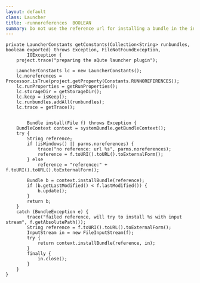 ```yaml
---
layout: default
class: Launcher
title: -runnoreferences  BOOLEAN
summary: Do not use the reference url for installing a bundle in the installer. This is the default for windows because it is quite obstinate about open files, on other platforms the more efficient reference urls are used. 
---
```


	private LauncherConstants getConstants(Collection<String> runbundles, boolean exported) throws Exception, FileNotFoundException,
			IOException {
		project.trace("preparing the aQute launcher plugin");

		LauncherConstants lc = new LauncherConstants();
		lc.noreferences = Processor.isTrue(project.getProperty(Constants.RUNNOREFERENCES));
		lc.runProperties = getRunProperties();
		lc.storageDir = getStorageDir();
		lc.keep = isKeep();
		lc.runbundles.addAll(runbundles);
		lc.trace = getTrace();

		
			Bundle install(File f) throws Exception {
		BundleContext context = systemBundle.getBundleContext();
		try {
			String reference;
			if (isWindows() || parms.noreferences) {
				trace("no reference: url %s", parms.noreferences);
				reference = f.toURI().toURL().toExternalForm();
			} else
				reference = "reference:" + f.toURI().toURL().toExternalForm();

			Bundle b = context.installBundle(reference);
			if (b.getLastModified() < f.lastModified()) {
				b.update();
			}
			return b;
		}
		catch (BundleException e) {
			trace("failed reference, will try to install %s with input stream", f.getAbsolutePath());
			String reference = f.toURI().toURL().toExternalForm();
			InputStream in = new FileInputStream(f);
			try {
				return context.installBundle(reference, in);
			}
			finally {
				in.close();
			}
		}
	}

		